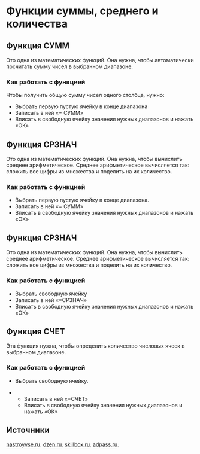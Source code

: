 # **Функции суммы, среднего и количества**

## **Функция СУММ**

Это одна из математических функций.
 Она нужна, чтобы автоматически посчитать сумму чисел в выбранном диапазоне.
 ### **Как работать с функцией**

 Чтобы получить общую сумму чисел одного столбца, нужно:
 - Выбрать первую пустую ячейку в конце диапазона
 - Записать в ней «= СУММ»
 - Вписать в свободную ячейку значения нужных диапазонов и нажать «ОК»
  
  ## **Функция СРЗНАЧ**

  Это одна из математических функций. 
  Она нужна, чтобы вычислить среднее арифметическое. 
  Среднее арифметическое вычисляется так:
   сложить все цифры из множества и поделить на их количество.

   ### **Как работать с функцией**

  - Выбрать первую пустую ячейку в конце диапазона.
  - Записать в ней «= СУММ»
  - Вписать в свободную ячейку значения нужных диапазонов и нажать «ОК»
  
## **Функция СРЗНАЧ**

Это одна из математических функций.
Она нужна, чтобы вычислить среднее арифметическое.
Среднее арифметическое вычисляется так:
 сложить все цифры из множества и поделить на их количество.
 ### **Как работать с функцией**

 - Выбрать свободную ячейку
 - Записать в ней «=СРЗНАЧ»
 - Вписать в свободную ячейку значения нужных диапазонов и нажать «ОК»
  
  ## **Функция СЧЕТ**

  Эта функция нужна, чтобы определить количество числовых ячеек в выбранном диапазоне.
  ### **Как работать с функцией**

  - Выбрать свободную ячейку.
* - Записать в ней «=СЧЕТ»
  - Вписать в свободную ячейку значения нужных диапазонов и нажать «ОК»
## **Источники**

[nastroyvse.ru](https://nastroyvse.ru).
[dzen.ru](https://dzen.ru).
[skillbox.ru](https://skillbox.ru).
[adpass.ru](https://adpass.ru).
